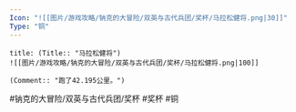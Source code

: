 ```yaml
---
Icon: "![[图片/游戏攻略/钠克的大冒险/双英与古代兵团/奖杯/马拉松健将.png|30]]"
Type: "铜"
---
```

```ad-common-bronze-trophy
title: (Title:: "马拉松健将")
![[图片/游戏攻略/钠克的大冒险/双英与古代兵团/奖杯/马拉松健将.png|100]]

(Comment:: "跑了42.195公里。")
```

#钠克的大冒险/双英与古代兵团/奖杯 #奖杯 #铜
